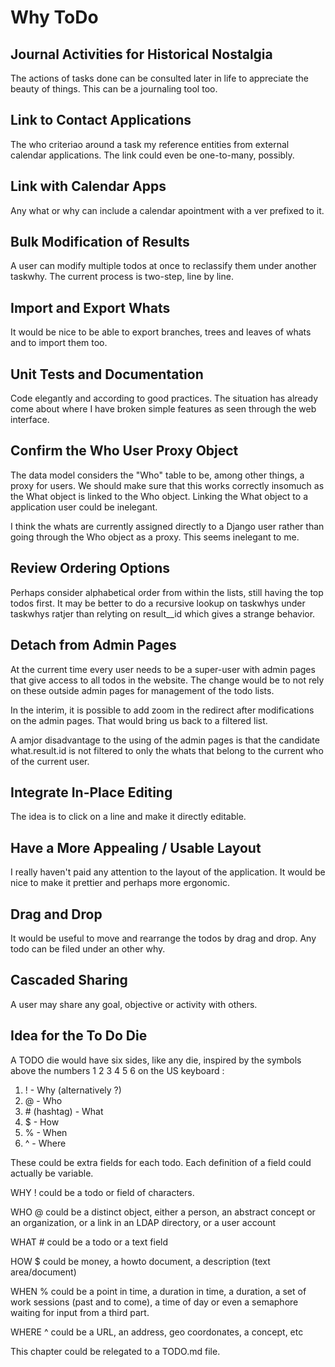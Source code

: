 # Why ToDo

## Journal Activities for Historical Nostalgia

The actions of tasks done can be consulted later in life to appreciate the beauty of things. This can be a journaling tool too.

## Link to Contact Applications

The who criteriao around a task my reference entities from external calendar applications. The link could even be one-to-many, possibly.

## Link with Calendar Apps

Any what or why can include a calendar apointment with a ver prefixed to it.

## Bulk Modification of Results

A user can modify multiple todos at once to reclassify them under another taskwhy. The current process is two-step, line by line.

## Import and Export Whats

It would be nice to be able to export branches, trees and leaves of whats and to import them too.

## Unit Tests and Documentation

Code elegantly and according to good practices. The situation has already come about where I have broken simple features as seen through the web interface.

## Confirm the Who User Proxy Object

The data model considers the "Who" table to be, among other things, a proxy for users. We should make sure that this works correctly insomuch as the What object is linked to the Who object. Linking the What object to a application user could be inelegant.

I think the whats are currently assigned directly to a Django user rather than going through the Who object as a proxy. This seems inelegant to me.

## Review Ordering Options

Perhaps consider alphabetical order from within the lists, still having the top todos first. It may be better to do a recursive lookup on taskwhys under taskwhys ratjer than relyting on result__id which gives a strange behavior.

## Detach from Admin Pages 

At the current time every user needs to be a super-user with admin pages that give access to all todos in the website. The change would be to not rely on these outside admin pages for management of the todo lists.

In the interim, it is possible to add zoom in the redirect after modifications on the admin pages. That would bring us back to a filtered list.

A amjor disadvantage to the using of the admin pages is that the candidate what.result.id is not filtered to only the whats that belong to the current who of the current user.

## Integrate In-Place Editing   

The idea is to click on a line and make it directly editable.

## Have a More Appealing / Usable Layout

I really haven't paid any attention to the layout of the application. It would be nice to make it prettier and perhaps more ergonomic. 

## Drag and Drop

It would be useful to move and rearrange the todos by drag and drop. Any todo can be filed under an other why.

## Cascaded Sharing

A user may share any goal, objective or activity with others.

## Idea for the To Do Die

A TODO die would have six sides, like any die, inspired by the symbols above the numbers 1 2 3 4 5 6 on the US keyboard :

1. ! - Why (alternatively ?)
2. @ - Who
3. &#35; (hashtag) - What
4. $ - How
5. % - When 
6. ^ - Where

These could be extra fields for each todo. Each definition of a field could actually be variable.

WHY ! could be a todo or field of characters.

WHO @ could be a distinct object, either a person, an abstract concept or an organization, or a link in an LDAP directory, or a user account

WHAT # could be a todo or a text field

HOW $ could be money, a howto document, a description (text area/document)

WHEN % could be a point in time, a duration in time, a duration, a set of work sessions (past and to come), a time of day or even a semaphore waiting for input from a third part.

WHERE ^ could be a URL, an address, geo coordonates, a concept, etc

This chapter could be relegated to a TODO.md file.
